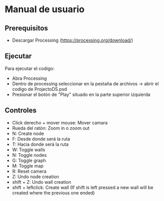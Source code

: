 # Manual de usuario

## Prerequisitos
- Descargar Processing (https://processing.org/download/)

## Ejecutar
Para ejecutar el codigo:
- Abra Processing
- Dentro de processing seleccionar en la pestaña de archivos -> abrir el codigo de ProjectoDS.psd
- Presionar el botón de "Play" situado en la parte superior izquierda

## Controles

- Click derecho + mover mouse: Mover camara
- Rueda del ratón: Zoom in o zoom out
- N: Create node 
- F: Desde donde será la ruta
- T: Hacia donde será la ruta
- W: Toggle walls
- N: Toggle nodes
- G: Toggle graph
- M: Toggle map
- R: Reset camera
- Z: Undo node creation
- shift + Z: Undo wall creation
- shift + leftclick: Create wall (If shift is left pressed a new wall will be created where the previous one ended)

